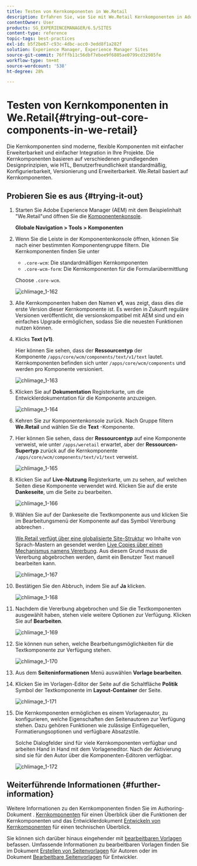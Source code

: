 ```yaml
---
title: Testen von Kernkomponenten in We.Retail
description: Erfahren Sie, wie Sie mit We.Retail Kernkomponenten in Adobe Experience Manager ausprobieren.
contentOwner: User
products: SG_EXPERIENCEMANAGER/6.5/SITES
content-type: reference
topic-tags: best-practices
exl-id: b5f2be67-c93c-4dbc-acc0-3edd8f1a282f
solution: Experience Manager, Experience Manager Sites
source-git-commit: 76fffb11c56dbf7ebee9f6805ae0799cd32985fe
workflow-type: tm+mt
source-wordcount: '538'
ht-degree: 28%

---
```


# Testen von Kernkomponenten in We.Retail{#trying-out-core-components-in-we-retail}

Die Kernkomponenten sind moderne, flexible Komponenten mit einfacher Erweiterbarkeit und einfacher Integration in Ihre Projekte. Die Kernkomponenten basieren auf verschiedenen grundlegenden Designprinzipien, wie HTL, Benutzerfreundlichkeit standardmäßig, Konfigurierbarkeit, Versionierung und Erweiterbarkeit. We.Retail basiert auf Kernkomponenten.

## Probieren Sie es aus {#trying-it-out}

1. Starten Sie Adobe Experience Manager (AEM) mit dem Beispielinhalt &quot;We.Retail&quot;und öffnen Sie die [Komponentenkonsole](/help/sites-authoring/default-components-console.md).

   **Globale Navigation > Tools > Komponenten**

1. Wenn Sie die Leiste in der Komponentenkonsole öffnen, können Sie nach einer bestimmten Komponentengruppe filtern. Die Kernkomponenten finden Sie unter

   * `.core-wcm`: Die standardmäßigen Kernkomponenten
   * `.core-wcm-form`: Die Kernkomponenten für die Formularübermittlung

   Choose `.core-wcm`.

   ![chlimage_1-162](assets/chlimage_1-162.png)

1. Alle Kernkomponenten haben den Namen **v1**, was zeigt, dass dies die erste Version dieser Kernkomponente ist. Es werden in Zukunft reguläre Versionen veröffentlicht, die versionskompatibel mit AEM sind und ein einfaches Upgrade ermöglichen, sodass Sie die neuesten Funktionen nutzen können.
1. Klicks **Text (v1)**.

   Hier können Sie sehen, dass der **Ressourcentyp** der Komponente `/apps/core/wcm/components/text/v1/text` lautet. Kernkomponenten befinden sich unter `/apps/core/wcm/components` und werden pro Komponente versioniert.

   ![chlimage_1-163](assets/chlimage_1-163.png)

1. Klicken Sie auf **Dokumentation** Registerkarte, um die Entwicklerdokumentation für die Komponente anzuzeigen.

   ![chlimage_1-164](assets/chlimage_1-164.png)

1. Kehren Sie zur Komponentenkonsole zurück. Nach Gruppe filtern **We.Retail** und wählen Sie die **Text** -Komponente.
1. Hier können Sie sehen, dass der **Ressourcentyp** auf eine Komponente verweist, wie unter `/apps/weretail` erwartet, aber der **Ressourcen-Supertyp** zurück auf die Kernkomponente `/apps/core/wcm/components/text/v1/text` verweist.

   ![chlimage_1-165](assets/chlimage_1-165.png)

1. Klicken Sie auf **Live-Nutzung** Registerkarte, um zu sehen, auf welchen Seiten diese Komponente verwendet wird. Klicken Sie auf die erste **Dankeseite**, um die Seite zu bearbeiten.

   ![chlimage_1-166](assets/chlimage_1-166.png)

1. Wählen Sie auf der Dankeseite die Textkomponente aus und klicken Sie im Bearbeitungsmenü der Komponente auf das Symbol Vererbung abbrechen .

   [We.Retail verfügt über eine globalisierte Site-Struktur](/help/sites-developing/we-retail-globalized-site-structure.md) wo Inhalte von Sprach-Mastern an gesendet werden [Live Copies über einen Mechanismus namens Vererbung](/help/sites-administering/msm.md). Aus diesem Grund muss die Vererbung abgebrochen werden, damit ein Benutzer Text manuell bearbeiten kann.

   ![chlimage_1-167](assets/chlimage_1-167.png)

1. Bestätigen Sie den Abbruch, indem Sie auf **Ja** klicken.

   ![chlimage_1-168](assets/chlimage_1-168.png)

1. Nachdem die Vererbung abgebrochen und Sie die Textkomponenten ausgewählt haben, stehen viele weitere Optionen zur Verfügung. Klicken Sie auf **Bearbeiten**.

   ![chlimage_1-169](assets/chlimage_1-169.png)

1. Sie können nun sehen, welche Bearbeitungsmöglichkeiten für die Textkomponente zur Verfügung stehen.

   ![chlimage_1-170](assets/chlimage_1-170.png)

1. Aus dem **Seiteninformationen** Menü auswählen **Vorlage bearbeiten**.
1. Klicken Sie im Vorlagen-Editor der Seite auf die Schaltfläche **Politik** Symbol der Textkomponente im **Layout-Container** der Seite.

   ![chlimage_1-171](assets/chlimage_1-171.png)

1. Die Kernkomponenten ermöglichen es einem Vorlagenautor, zu konfigurieren, welche Eigenschaften den Seitenautoren zur Verfügung stehen. Dazu gehören Funktionen wie zulässige Einfügequellen, Formatierungsoptionen und verfügbare Absatzstile.

   Solche Dialogfelder sind für viele Kernkomponenten verfügbar und arbeiten Hand in Hand mit dem Vorlageneditor. Nach der Aktivierung sind sie für den Autor über die Komponenten-Editoren verfügbar.

   ![chlimage_1-172](assets/chlimage_1-172.png)

## Weiterführende Informationen {#further-information}

Weitere Informationen zu den Kernkomponenten finden Sie im Authoring-Dokument . [Kernkomponenten](https://experienceleague.adobe.com/docs/experience-manager-core-components/using/introduction.html?lang=de) für einen Überblick über die Funktionen der Kernkomponenten und das Entwicklerdokument [Entwickeln von Kernkomponenten](https://experienceleague.adobe.com/docs/experience-manager-core-components/using/developing/overview.html?lang=de) für einen technischen Überblick.

Sie können sich darüber hinaus eingehender mit [bearbeitbaren Vorlagen](/help/sites-developing/we-retail-editable-templates.md) befassen. Umfassende Informationen zu bearbeitbaren Vorlagen finden Sie im Dokument [Erstellen von Seitenvorlagen](/help/sites-authoring/templates.md) für Autoren oder im Dokument [Bearbeitbare Seitenvorlagen](/help/sites-developing/page-templates-editable.md) für Entwickler.
